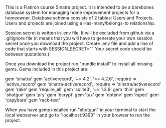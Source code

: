 This is a Flatiron course Sinatra project. It is intended to be a barebones database system for managing home improvement projects for a homeowner. Database schema consists of 2 tables: Users and Projects. Users and projects are joined using a Has-many/belongs-to relationship.

Session secret is written in .env file. It will be excluded from github via a .gitignore file (it means that you will have to generate your own session secret once you download the project. Create .env file and add a line of code that starts with SESSION_SECRET="" Your secret code should be between quotations.)

Once you download the project run "bundle install" to install all missing gems. Gems included in this project are:

gem 'sinatra'
gem 'activerecord', '~> 4.2', '>= 4.2.6', :require => 'active_record'
gem 'sinatra-activerecord', :require => 'sinatra/activerecord'
gem 'rake'
gem 'require_all'
gem 'sqlite3', '~> 1.3.6'
gem 'thin'
gem 'shotgun'
gem 'pry'
gem 'bcrypt'
gem 'tux'
gem 'dotenv'
gem 'rspec'
gem 'capybara'
gem 'rack-test'

When you have gems installed run "shotgun" in your terminal to start the local webserver and go to "localhost:9393" in your browser to run the project.



